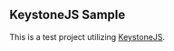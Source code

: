 ## KeystoneJS Sample
This is a test project utilizing <a href="http://www.keystonejs.com">KeystoneJS</a>.
